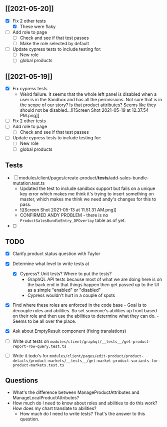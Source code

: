 ## [[2021-05-20]]
- [x] Fix 2 other tests
	- [x] These were flaky
- [ ] Add role to page
	- [ ] Check and see if that test passes
	- [ ] Make the role selected by default
- [ ] Update cypress tests to include testing for:
	- [ ] New role
	- [ ] global products

## [[2021-05-19]]

- [x] Fix cypress tests
	- Weird failure. It seems that the whole left panel is disabled when a user is in the Sandbox and has all the permissions. Not sure that is in the scope of our story? Is that product attributes? Seems like they should not be disabled...![[Screen Shot 2021-05-19 at 12.37.54 PM.png]]
- [ ] Fix 2 other tests
- [ ] Add role to page
	- [ ] Check and see if that test passes
- [ ] Update cypress tests to include testing for:
	- [ ] New role
	- [ ] global products

## Tests
- [ ] modules/client/pages/create-product/__tests__/add-sales-bundle-mutation.test.ts
	- Updated the test to include sandbox support but fails on a unique key error which makes me think it's trying to insert something on master, which makes me think we need andy's changes for this to pass. 
	- ![[Screen Shot 2021-05-13 at 11.51.31 AM.png]]
	- CONFIRMED ANDY PROBLEM - there is no `ProductSalesBundleEntry_DPOverlay` table as of yet.
- [ ] 

## TODO
- [x] Clarify product status question with Taylor
- [x] Determine what level to write tests at
	- [x] Cypress? Unit tests? Where to put the tests?
		- GraphQL API tests because most of what we are doing here is on the back end in that things happen then get passed up to the UI as a simple "enabled" or "disabled"
		- Cypress wouldn't hurt in a couple of spots
- [x] Find where these roles are enforced in the code base
		- Goal is to decouple roles and abilities. So set someone's abilities up front based on their role and then use the abilities to determine what they can do. 
		- Seems to be all over the place. 
- [x] Ask about EmptyResult component (fixing translations)
- [ ] Write out tests on `modules/client/graphql/__tests__/get-product-report-row-query.test.ts`
- [ ] Write it.todo's for `modules/client/pages/edit-product/product-details/product-markets/__tests__/get-market-product-variants-for-product-markets.test.ts` 


## Questions
- What's the difference between ManageProductAttributes and ManageLocalProductAttributes?
- How much do I need to know about roles and abilities to do this work? How does my chart translate to abilities?
	- How much do I need to write tests? That's the answer to this question. 